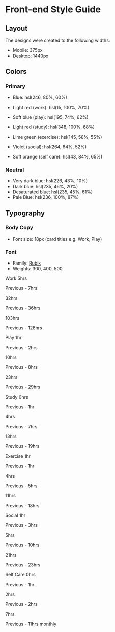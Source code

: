 # Front-end Style Guide

## Layout

The designs were created to the following widths:

- Mobile: 375px
- Desktop: 1440px

## Colors

### Primary

- Blue: hsl(246, 80%, 60%)

- Light red (work): hsl(15, 100%, 70%)
- Soft blue (play): hsl(195, 74%, 62%)
- Light red (study): hsl(348, 100%, 68%)
- Lime green (exercise): hsl(145, 58%, 55%)
- Violet (social): hsl(264, 64%, 52%)
- Soft orange (self care): hsl(43, 84%, 65%)

### Neutral

- Very dark blue: hsl(226, 43%, 10%)
- Dark blue: hsl(235, 46%, 20%)
- Desaturated blue: hsl(235, 45%, 61%)
- Pale Blue: hsl(236, 100%, 87%)

## Typography

### Body Copy

- Font size: 18px (card titles e.g. Work, Play)

### Font

- Family: [Rubik](https://fonts.google.com/specimen/Rubik)
- Weights: 300, 400, 500


Work
  5hrs
  <!-- daily -->
  Previous - 7hrs
  <!-- daily -->
  32hrs
  <!-- weekly -->
  Previous - 36hrs
  <!-- weekly -->
  103hrs
  <!-- monthly -->
  Previous - 128hrs
  <!-- monthly -->

  Play
  1hr
  <!-- daily -->
  Previous - 2hrs
  <!-- daily -->
  10hrs
  <!-- weekly -->
  Previous - 8hrs
  <!-- weekly -->
  23hrs
  <!-- monthly -->
  Previous - 29hrs
  <!-- monthly -->

  Study
  0hrs
  <!-- daily -->
  Previous - 1hr
  <!-- daily -->
  4hrs
  <!-- weekly -->
  Previous - 7hrs
  <!-- weekly -->
  13hrs
  <!-- monthly -->
  Previous - 19hrs
  <!-- monthly -->

  Exercise
  1hr
  <!-- daily -->
  Previous - 1hr
  <!-- daily -->
  4hrs
  <!-- weekly -->
  Previous - 5hrs
  <!-- weekly -->
  11hrs
  <!-- monthly -->
  Previous - 18hrs
  <!-- monthly -->

  Social
  1hr
  <!-- daily -->
  Previous - 3hrs
  <!-- daily -->
  5hrs
  <!-- weekly -->
  Previous - 10hrs
  <!-- weekly -->
  21hrs
  <!-- monthly -->
  Previous - 23hrs
  <!-- monthly -->

  Self Care
  0hrs
  <!-- daily -->
  Previous - 1hr
  <!-- daily -->
  2hrs
  <!-- weekly -->
  Previous - 2hrs
  <!-- weekly -->
  7hrs
  <!-- monthly -->
  Previous - 11hrs
  monthly
